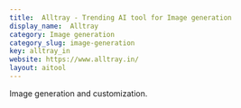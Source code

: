 ```yaml
---
title:  Alltray - Trending AI tool for Image generation
display_name:  Alltray
category: Image generation
category_slug: image-generation
key: alltray_in
website: https://www.alltray.in/
layout: aitool
---
```


Image generation and customization.
